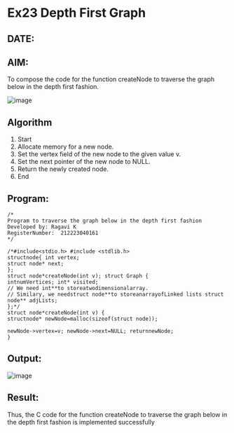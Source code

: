 # Ex23 Depth First Graph
## DATE:
## AIM:
To compose the code for the function createNode to traverse the graph below in the depth first fashion.

![image](https://github.com/user-attachments/assets/63552824-d0a3-49c6-a473-6db27d1f03e4)

## Algorithm
1.	Start
2.	Allocate memory for a new node.
3.	Set the vertex field of the new node to the given value v.
4.	Set the next pointer of the new node to NULL.
5.	Return the newly created node.
6.	End


## Program:
```
/*
Program to traverse the graph below in the depth first fashion
Developed by: Ragavi K
RegisterNumber:  212223040161
*/

/*#include<stdio.h> #include <stdlib.h>
structnode{ int vertex;
struct node* next;
};
struct node*createNode(int v); struct Graph {
intnumVertices; int* visited;
// We need int**to storeatwodimensionalarray.
// Similary, we needstruct node**to storeanarrayofLinked lists struct node** adjLists;
};*/
struct node*createNode(int v) {
structnode* newNode=malloc(sizeof(struct node));
 
newNode->vertex=v; newNode->next=NULL; returnnewNode;
}

```

## Output:

![image](https://github.com/user-attachments/assets/32eebf84-7484-46a9-bf80-9794d7f56acb)


## Result:
Thus, the C code for the function createNode to traverse the graph below in the depth first fashion is implemented successfully
